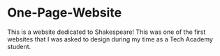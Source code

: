 # One-Page-Website

This is a website dedicated to Shakespeare! This was one of the first websites that I was asked to design during my time as a Tech Academy student.
